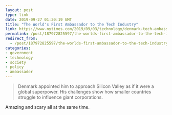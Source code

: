 ```yaml
---
layout: post
type: link
date: 2019-09-27 01:30:19 GMT
title: "The World's First Ambassador to the Tech Industry"
link: https://www.nytimes.com/2019/09/03/technology/denmark-tech-ambassador.html
permalink: /post/187972825597/the-worlds-first-ambassador-to-the-tech-industry
redirect_from: 
  - /post/187972825597/the-worlds-first-ambassador-to-the-tech-industry
categories:
- government
- technology
- society
- policy
- ambassador
---
```

<blockquote>Denmark appointed him to approach Silicon Valley as if it were a global superpower. His challenges show how smaller countries struggle to influence giant corporations.</blockquote>
<p>Amazing and scary all at the same time.</p>